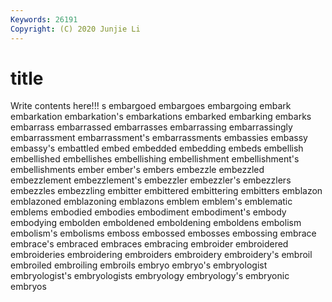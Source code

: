 ```yaml
---
Keywords: 26191
Copyright: (C) 2020 Junjie Li
---
```


# title

Write contents here!!!
s 
embargoed 
embargoes 
embargoing 
embark 
embarkation 
embarkation's
embarkations 
embarked 
embarking 
embarks 
embarrass 
embarrassed 
embarrasses 
embarrassing 
embarrassingly 
embarrassment
embarrassment's 
embarrassments 
embassies 
embassy 
embassy's 
embattled 
embed 
embedded 
embedding 
embeds
embellish 
embellished 
embellishes 
embellishing 
embellishment 
embellishment's 
embellishments 
ember 
ember's 
embers
embezzle 
embezzled 
embezzlement 
embezzlement's 
embezzler 
embezzler's 
embezzlers 
embezzles 
embezzling 
embitter
embittered 
embittering 
embitters 
emblazon 
emblazoned 
emblazoning 
emblazons 
emblem 
emblem's 
emblematic
emblems 
embodied 
embodies 
embodiment 
embodiment's 
embody 
embodying 
embolden 
emboldened 
emboldening
emboldens 
embolism 
embolism's 
embolisms 
emboss 
embossed 
embosses 
embossing 
embrace 
embrace's
embraced 
embraces 
embracing 
embroider 
embroidered 
embroideries 
embroidering 
embroiders 
embroidery 
embroidery's
embroil 
embroiled 
embroiling 
embroils 
embryo 
embryo's 
embryologist 
embryologist's 
embryologists 
embryology
embryology's 
embryonic 
embryos 
